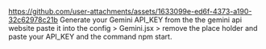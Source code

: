 

https://github.com/user-attachments/assets/1633099e-ed6f-4373-a190-32c62978c21b
Generate your Gemini API_KEY from the the gemini api website paste it into the config > Gemini.jsx > remove the place holder and 
paste your API_KEY and the command npm start.
